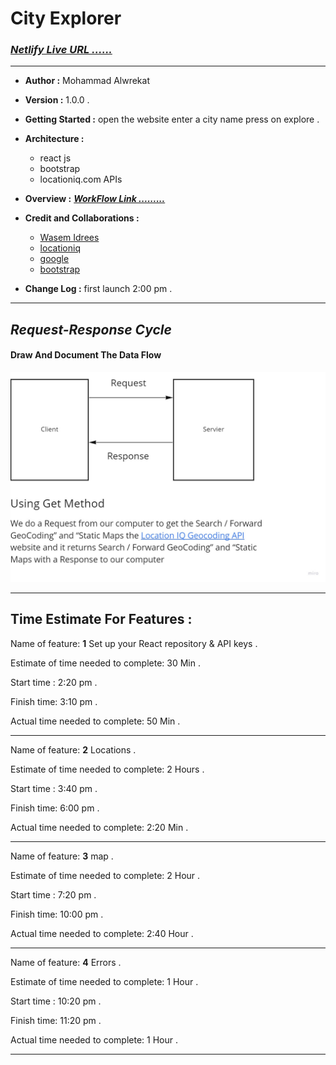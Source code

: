 # City Explorer

### ***[Netlify Live URL ......](https://cityexplorers.netlify.app/)***

---
* **Author :** Mohammad Alwrekat

* **Version :** 1.0.0 .

* **Getting Started :** open the website enter a city name press on explore .


* **Architecture :** 
  * react js 
  * bootstrap 
  * locationiq.com APIs


* **Overview :** ***[WorkFlow Link .........](https://miro.com/app/board/o9J_lx-WrTA=/)***

* **Credit and Collaborations :** 
    * [Wasem Idrees](https://github.com/WasemIdres) 
    * [locationiq](locationiq.com)
    * [google](google.com)
    * [bootstrap](bootstrap.com)

* **Change Log :** first launch 2:00 pm .

---
## ***Request-Response Cycle***


#### **Draw And Document The Data Flow**

![a](./public/img/city-explorer.jpg)

---
## Time Estimate For Features :

Name of feature: **1** Set up your React repository & API keys .

Estimate of time needed to complete: 30 Min .

Start time : 2:20 pm .

Finish time: 3:10 pm . 

Actual time needed to complete: 50 Min .

---
Name of feature: **2** Locations .

Estimate of time needed to complete: 2 Hours .

Start time : 3:40 pm .

Finish time: 6:00 pm . 

Actual time needed to complete: 2:20 Min .

---
Name of feature: **3** map .

Estimate of time needed to complete: 2 Hour .

Start time : 7:20 pm .

Finish time: 10:00 pm . 

Actual time needed to complete: 2:40 Hour .

---
Name of feature: **4** Errors .

Estimate of time needed to complete: 1 Hour .

Start time : 10:20 pm .

Finish time: 11:20 pm . 

Actual time needed to complete: 1 Hour .

---
